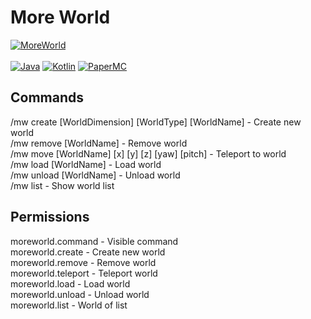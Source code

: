 # More World

[![MoreWorld](https://img.shields.io/badge/MoreWorld-1.1.2-blue.svg)]()
<br><br>
[![Java](https://img.shields.io/badge/Java-17-FF7700.svg?logo=java)]()
[![Kotlin](https://img.shields.io/badge/Kotlin-1.9.22-186FCC.svg?logo=kotlin)]()
[![PaperMC](https://img.shields.io/badge/PaperMC-1.20.4-222222.svg)]()


## Commands
/mw create [WorldDimension] [WorldType] [WorldName] - Create new world
<br>
/mw remove [WorldName] - Remove world
<br>
/mw move [WorldName] [x] [y] [z] [yaw] [pitch] - Teleport to world
<br>
/mw load [WorldName] - Load world
<br>
/mw unload [WorldName] - Unload world
<br>
/mw list - Show world list

## Permissions
moreworld.command - Visible command
<br>
moreworld.create - Create new world
<br>
moreworld.remove - Remove world
<br>
moreworld.teleport - Teleport world
<br>
moreworld.load - Load world
<br>
moreworld.unload - Unload world
<br>
moreworld.list - World of list